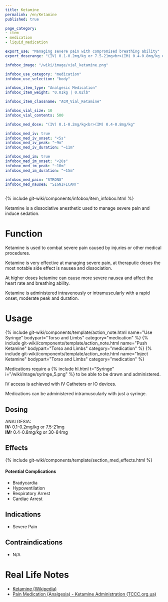 ```yaml
---
title: Ketamine
permalink: /en/Ketamine
published: true

page_category:
- item
- medication
- liquid_medication

export_use: "Managing severe pain with compromised breathing ability"
export_doserange: "(IV) 0.1-0.2mg/kg or 7.5-21mg<br>(IM) 0.4-0.8mg/kg or 30-84mg"

infobox_image: "/wiki/image/vial_ketamine.png"

infobox_use_category: "medication"
infobox_use_selection: "body"

infobox_item_type: "Analgesic Medication"
infobox_item_weight: "0.01kg | 0.02lb"

infobox_item_classname: "ACM_Vial_Ketamine"

infobox_vial_size: 10
infobox_vial_contents: 500

infobox_med_dose: "(IV) 0.1-0.2mg/kg<br>(IM) 0.4-0.8mg/kg"

infobox_med_iv: true
infobox_med_iv_onset: "<5s"
infobox_med_iv_peak: "~9m"
infobox_med_iv_duration: "~11m"

infobox_med_im: true
infobox_med_im_onset: "<20s"
infobox_med_im_peak: "~10m"
infobox_med_im_duration: "~15m"

infobox_med_pain: "STRONG"
infobox_med_nausea: "SIGNIFICANT"
---
```


{% include git-wiki/components/infobox/item_infobox.html %}

Ketamine is a dissociative anesthetic used to manage severe pain and induce sedation.

# Function
Ketamine is used to combat severe pain caused by injuries or other medical procedures.

Ketamine is very effective at managing severe pain, at theraputic doses the most notable side effect is nausea and dissociation.

At higher doses ketamine can cause more severe nausea and affect the heart rate and breathing ability.

Ketamine is administered intravenously or intramuscularly with a rapid onset, moderate peak and duration.

# Usage
{% include git-wiki/components/template/action_note.html name="Use Syringe" bodypart="Torso and Limbs" category="medication" %}
{% include git-wiki/components/template/action_note.html name="Push Ketamine" bodypart="Torso and Limbs" category="medication" %}
{% include git-wiki/components/template/action_note.html name="Inject Ketamine" bodypart="Torso and Limbs" category="medication" %}

Medications require a {% include hl.html t="Syringe" i="/wiki/image/syringe_5.png" %} to be able to be drawn and administered.

IV access is achieved with IV Catheters or IO devices.

Medications can be administered intramuscularly with just a syringe.

## Dosing
ANALGESIA:<br>
**IV:** 0.1-0.2mg/kg or 7.5-21mg<br>
**IM:** 0.4-0.8mg/kg or 30-84mg

## Effects
{% include git-wiki/components/template/section_med_effects.html %}

#### Potential Complications
- Bradycardia
- Hypoventilation
- Respiratory Arrest
- Cardiac Arrest

## Indications
- Severe Pain

## Contraindications
- N/A

# Real Life Notes
- [Ketamine (Wikipedia)](https://en.wikipedia.org/wiki/Ketamine)
- [Pain Medication (Analgesia) - Ketamine Administration (TCCC.org.ua)](https://tccc.org.ua/en/guide/module-15-pain-medication-analgesia-cmc#n11)